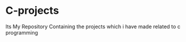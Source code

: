 # C-projects


Its My Repository Containing the projects which i have made related to c programming 
